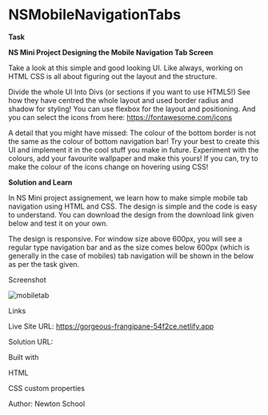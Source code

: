 # NSMobileNavigationTabs
**Task**

**NS Mini Project Designing the Mobile Navigation Tab Screen**

Take a look at this simple and good looking UI. Like always, working on HTML CSS is all about figuring out the layout and the structure.

Divide the whole UI Into Divs (or sections if you want to use HTML5!)
See how they have centred the whole layout and used border radius and shadow
for styling!
You can use flexbox for the layout and positioning.
And you can select the icons from here: https://fontawesome.com/icons

A detail that you might have missed: The colour of the bottom border is not the
same as the colour of bottom navigation bar!
Try your best to create this UI and implement it in the cool stuff you make in future.
Experiment with the colours, add your favourite wallpaper and make this yours!
If you can, try to make the colour of the icons change on hovering using CSS!

**Solution and Learn**

In NS Mini project assignement, we learn how to make simple mobile tab navigation using HTML and CSS. The design is simple and the code is easy to understand. You can download the design from the download link given below and test it on your own.

The design is responsive. For window size above 600px, you will see a regular type navigation bar and as the size comes below 600px (which is generally in the case of mobiles) tab navigation will be shown in the below as per the task given.

Screenshot



![mobiletab](https://user-images.githubusercontent.com/68468678/187458080-6e7bfaea-80f6-4664-94ae-a22709d7b247.png)


Links

Live Site URL: https://gorgeous-frangipane-54f2ce.netlify.app

Solution URL: 


Built with

HTML 

CSS custom properties 


Author: Newton School

